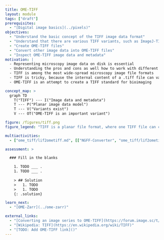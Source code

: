 ```yaml
---
title: OME-TIFF
layout: module
tags: ["draft"]
prerequisites:
  - "[Digital image basics](../pixels)"
objectives:
  - "Understand the basic concept of the TIFF image data format"
  - "Understand that there are various TIFF variants, such as ImageJ-TIFF and OME-TIFF"
  - "Create OME-TIFF files"
  - "Convert other image data into OME-TIFF files"
  - "Inspect OME-TIFF image data and metadata"
motivation: |
  - Representing microscopy image data on disk is essential
  - Understanding the pros and cons as well how to work with different image data formats is essential
  - TIFF is among the most wide-spread microscopy image file formats
  - TIFF is tricky, because the internal content of a .tiff file can vary substantially
  - OME-TIFF is an attempt to create a TIFF standard for bioimaging

concept_map: >
  graph TD
    T("TIFF") --- I("Image data and metadata")
    T --- P("Planar image data model")
    T --- V("Variants exist")
    V --- OT("OME-TIFF is an important variant")

figure: /figures/tiff.png
figure_legend: "TIFF is a planar file format, where one TIFF file can contain multiple image planes of different sizes and different data types, which are specified in the respective IFD block. OME-TIFF features an additional OME-XML metadata block, which describes additional important microscopy metadata such as the mapping of IFDs to channel, time-point, and z-plane. In addition, OME-TIFF supports storing different image series within one TIFF file. Within an images series the image datatype, width and height are the same for all planes. In the figure, the OME-TIFF contains two image series, where the first is a z-stack and the second is a multi-channel image." 

multiactivities:
  - ["ome_tiff/lif2ometiff.md", [["NGFF-Converter", "ome_tiff/lif2ometiff_fiji_ngff-converter.md"]]]

assessment: >

  ### Fill in the blanks

    1. TODO ___ .
    1. TODO ___ .
    
    > ## Solution
    >   1. TODO
    >   1. TODO
    {: .solution}

learn_next:
  - "[OME-Zarr](../ome-zarr)"

external_links:
  - "[Converting an image series to OME-TIFF](https://forum.image.sc/t/tiff-series-to-ome-ngff/101081/7)"
  - "[Wikipedia: TIFF](https://en.wikipedia.org/wiki/TIFF)"
  - "[TODO: Add OME-TIFF link]()"
---
```

